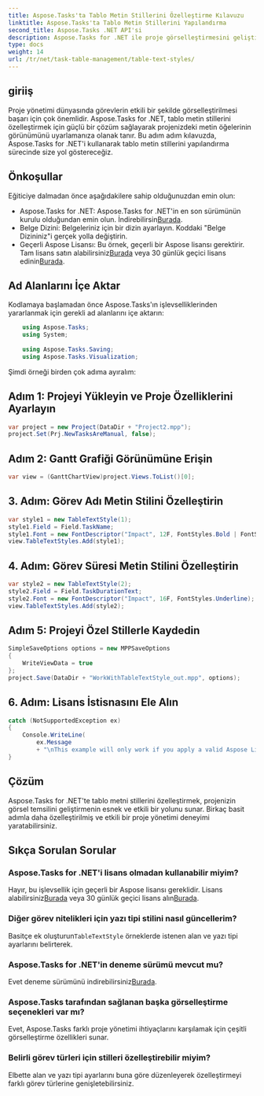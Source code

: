 ```yaml
---
title: Aspose.Tasks'ta Tablo Metin Stillerini Özelleştirme Kılavuzu
linktitle: Aspose.Tasks'ta Tablo Metin Stillerini Yapılandırma
second_title: Aspose.Tasks .NET API'si
description: Aspose.Tasks for .NET ile proje görselleştirmesini geliştirin. Tablo metni stillerini adım adım yapılandırmayı öğrenin. Verimliliği ve sunumu artırın.
type: docs
weight: 14
url: /tr/net/task-table-management/table-text-styles/
---
```

## giriiş
Proje yönetimi dünyasında görevlerin etkili bir şekilde görselleştirilmesi başarı için çok önemlidir. Aspose.Tasks for .NET, tablo metin stillerini özelleştirmek için güçlü bir çözüm sağlayarak projenizdeki metin öğelerinin görünümünü uyarlamanıza olanak tanır. Bu adım adım kılavuzda, Aspose.Tasks for .NET'i kullanarak tablo metin stillerini yapılandırma sürecinde size yol göstereceğiz.
## Önkoşullar
Eğiticiye dalmadan önce aşağıdakilere sahip olduğunuzdan emin olun:
-  Aspose.Tasks for .NET: Aspose.Tasks for .NET'in en son sürümünün kurulu olduğundan emin olun. İndirebilirsin[Burada](https://releases.aspose.com/tasks/net/).
- Belge Dizini: Belgeleriniz için bir dizin ayarlayın. Koddaki "Belge Dizininiz"i gerçek yolla değiştirin.
-  Geçerli Aspose Lisansı: Bu örnek, geçerli bir Aspose lisansı gerektirir. Tam lisans satın alabilirsiniz[Burada](https://purchase.aspose.com/buy) veya 30 günlük geçici lisans edinin[Burada](https://purchase.aspose.com/temporary-license/).
## Ad Alanlarını İçe Aktar
Kodlamaya başlamadan önce Aspose.Tasks'ın işlevselliklerinden yararlanmak için gerekli ad alanlarını içe aktarın:
```csharp
    using Aspose.Tasks;
    using System;
    
    using Aspose.Tasks.Saving;
    using Aspose.Tasks.Visualization;
```
Şimdi örneği birden çok adıma ayıralım:
## Adım 1: Projeyi Yükleyin ve Proje Özelliklerini Ayarlayın
```csharp
var project = new Project(DataDir + "Project2.mpp");
project.Set(Prj.NewTasksAreManual, false);
```
## Adım 2: Gantt Grafiği Görünümüne Erişin
```csharp
var view = (GanttChartView)project.Views.ToList()[0];
```
## 3. Adım: Görev Adı Metin Stilini Özelleştirin
```csharp
var style1 = new TableTextStyle(1);
style1.Field = Field.TaskName;
style1.Font = new FontDescriptor("Impact", 12F, FontStyles.Bold | FontStyles.Italic);
view.TableTextStyles.Add(style1);
```
## 4. Adım: Görev Süresi Metin Stilini Özelleştirin
```csharp
var style2 = new TableTextStyle(2);
style2.Field = Field.TaskDurationText;
style2.Font = new FontDescriptor("Impact", 16F, FontStyles.Underline);
view.TableTextStyles.Add(style2);
```
## Adım 5: Projeyi Özel Stillerle Kaydedin
```csharp
SimpleSaveOptions options = new MPPSaveOptions
{
    WriteViewData = true
};
project.Save(DataDir + "WorkWithTableTextStyle_out.mpp", options);
```
## 6. Adım: Lisans İstisnasını Ele Alın
```csharp
catch (NotSupportedException ex)
{
    Console.WriteLine(
        ex.Message
        + "\nThis example will only work if you apply a valid Aspose License. You can purchase a full license or get a 30-day temporary license from [Aspose](http://www.aspose.com/purchase/default.aspx.");
}
```
## Çözüm
Aspose.Tasks for .NET'te tablo metni stillerini özelleştirmek, projenizin görsel temsilini geliştirmenin esnek ve etkili bir yolunu sunar. Birkaç basit adımla daha özelleştirilmiş ve etkili bir proje yönetimi deneyimi yaratabilirsiniz.
## Sıkça Sorulan Sorular
### Aspose.Tasks for .NET'i lisans olmadan kullanabilir miyim?
 Hayır, bu işlevsellik için geçerli bir Aspose lisansı gereklidir. Lisans alabilirsiniz[Burada](https://purchase.aspose.com/buy) veya 30 günlük geçici lisans alın[Burada](https://purchase.aspose.com/temporary-license/).
### Diğer görev nitelikleri için yazı tipi stilini nasıl güncellerim?
 Basitçe ek oluşturun`TableTextStyle` örneklerde istenen alan ve yazı tipi ayarlarını belirterek.
### Aspose.Tasks for .NET'in deneme sürümü mevcut mu?
 Evet deneme sürümünü indirebilirsiniz[Burada](https://releases.aspose.com/).
### Aspose.Tasks tarafından sağlanan başka görselleştirme seçenekleri var mı?
Evet, Aspose.Tasks farklı proje yönetimi ihtiyaçlarını karşılamak için çeşitli görselleştirme özellikleri sunar.
### Belirli görev türleri için stilleri özelleştirebilir miyim?
Elbette alan ve yazı tipi ayarlarını buna göre düzenleyerek özelleştirmeyi farklı görev türlerine genişletebilirsiniz.